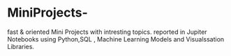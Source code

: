 # MiniProjects-
fast & oriented Mini Projects with intresting topics.
reported in  Jupiter Notebooks using Python,SQL , Machine Learning Models and Visualssation Libraries. 
